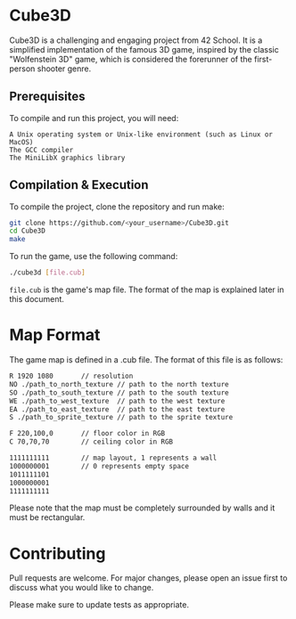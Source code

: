 # Cube3D
Cube3D is a challenging and engaging project from 42 School. It is a simplified implementation of the famous 3D game, inspired by the classic "Wolfenstein 3D" game, which is considered the forerunner of the first-person shooter genre.
## Prerequisites
To compile and run this project, you will need:

    A Unix operating system or Unix-like environment (such as Linux or MacOS)
    The GCC compiler
    The MiniLibX graphics library

## Compilation & Execution

To compile the project, clone the repository and run make:

```bash
git clone https://github.com/<your_username>/Cube3D.git
cd Cube3D
make
```
To run the game, use the following command:
```bash
./cube3d [file.cub]
```
`file.cub` is the game's map file. The format of the map is explained later in this document.
# Map Format
The game map is defined in a .cub file. The format of this file is as follows:
```bash
R 1920 1080       // resolution
NO ./path_to_north_texture // path to the north texture
SO ./path_to_south_texture // path to the south texture
WE ./path_to_west_texture  // path to the west texture
EA ./path_to_east_texture  // path to the east texture
S ./path_to_sprite_texture // path to the sprite texture

F 220,100,0       // floor color in RGB
C 70,70,70        // ceiling color in RGB

1111111111        // map layout, 1 represents a wall
1000000001        // 0 represents empty space
1011111101
1000000001
1111111111
```
Please note that the map must be completely surrounded by walls and it must be rectangular.
# Contributing
Pull requests are welcome. For major changes, please open an issue first to discuss what you would like to change.

Please make sure to update tests as appropriate.
